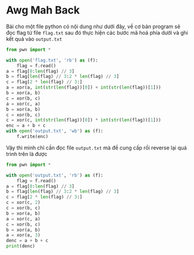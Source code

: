 # Awg Mah Back

Bài cho một file python có nội dung như dưới đây, về cơ bản program sẽ đọc flag từ file ```flag.txt``` sau đó thực hiện các bước mã hoá phía dưới và ghi kết quả vào ```output.txt```

```python
from pwn import *

with open('flag.txt', 'rb') as (f):
    flag = f.read()
a = flag[0:len(flag) // 3]
b = flag[len(flag) // 3:2 * len(flag) // 3]
c = flag[2 * len(flag) // 3:]
a = xor(a, int(str(len(flag))[0]) + int(str(len(flag))[1]))
b = xor(a, b)
c = xor(b, c)
a = xor(c, a)
b = xor(a, b)
c = xor(b, c)
c = xor(c, int(str(len(flag))[0]) * int(str(len(flag))[1]))
enc = a + b + c
with open('output.txt', 'wb') as (f):
    f.write(enc)
```

Vậy thì mình chỉ cần đọc file ```output.txt``` mà đề cung cấp rồi reverse lại quá trình trên là được

```python
from pwn import *

with open('output.txt', 'rb') as (f):
    flag = f.read()
a = flag[0:len(flag) // 3]
b = flag[len(flag) // 3:2 * len(flag) // 3]
c = flag[2 * len(flag) // 3:]
c = xor(c, 2)
c = xor(b, c)
b = xor(a, b)
a = xor(c, a)
c = xor(b, c)
b = xor(a, b)
a = xor(a, 3)
denc = a + b + c
print(denc)
```


